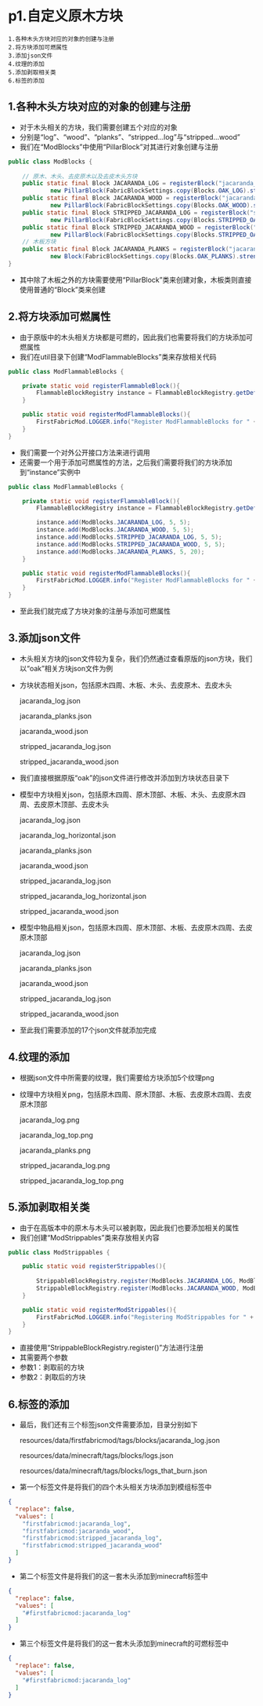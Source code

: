 # p1.自定义原木方块

    1.各种木头方块对应的对象的创建与注册
    2.将方块添加可燃属性
    3.添加json文件
    4.纹理的添加
    5.添加剥取相关类
    6.标签的添加

## 1.各种木头方块对应的对象的创建与注册
- 对于木头相关的方块，我们需要创建五个对应的对象
- 分别是“log”、“wood”、“planks”、“stripped...log”与“stripped...wood”
- 我们在“ModBlocks”中使用“PillarBlock”对其进行对象创建与注册
```java
public class ModBlocks {
    
    // 原木、木头、去皮原木以及去皮木头方块
    public static final Block JACARANDA_LOG = registerBlock("jacaranda_log",
            new PillarBlock(FabricBlockSettings.copy(Blocks.OAK_LOG).strength(4.0F).requiresTool()), ModItemGroup.LOSTsMOD);
    public static final Block JACARANDA_WOOD = registerBlock("jacaranda_wood",
            new PillarBlock(FabricBlockSettings.copy(Blocks.OAK_WOOD).strength(4.0F).requiresTool()), ModItemGroup.LOSTsMOD);
    public static final Block STRIPPED_JACARANDA_LOG = registerBlock("stripped_jacaranda_log",
            new PillarBlock(FabricBlockSettings.copy(Blocks.STRIPPED_OAK_LOG).strength(4.0F).requiresTool()), ModItemGroup.LOSTsMOD);
    public static final Block STRIPPED_JACARANDA_WOOD = registerBlock("stripped_jacaranda_wood",
            new PillarBlock(FabricBlockSettings.copy(Blocks.STRIPPED_OAK_WOOD).strength(4.0F).requiresTool()), ModItemGroup.LOSTsMOD);
    // 木板方块
    public static final Block JACARANDA_PLANKS = registerBlock("jacaranda_planks",
            new Block(FabricBlockSettings.copy(Blocks.OAK_PLANKS).strength(4.0F).requiresTool()), ModItemGroup.LOSTsMOD);
}
```
- 其中除了木板之外的方块需要使用“PillarBlock”类来创建对象，木板类则直接使用普通的“Block”类来创建


## 2.将方块添加可燃属性
- 由于原版中的木头相关方块都是可燃的，因此我们也需要将我们的方块添加可燃属性
- 我们在util目录下创建“ModFlammableBlocks”类来存放相关代码
```java
public class ModFlammableBlocks {

    private static void registerFlammableBlock(){
        FlammableBlockRegistry instance = FlammableBlockRegistry.getDefaultInstance();
    }

    public static void registerModFlammableBlocks(){
        FirstFabricMod.LOGGER.info("Register ModFlammableBlocks for " + FirstFabricMod.MOD_ID);
    }
}
```
- 我们需要一个对外公开接口方法来进行调用
- 还需要一个用于添加可燃属性的方法，之后我们需要将我们的方块添加到“instance”实例中
```java
public class ModFlammableBlocks {

    private static void registerFlammableBlock(){
        FlammableBlockRegistry instance = FlammableBlockRegistry.getDefaultInstance();

        instance.add(ModBlocks.JACARANDA_LOG, 5, 5);
        instance.add(ModBlocks.JACARANDA_WOOD, 5, 5);
        instance.add(ModBlocks.STRIPPED_JACARANDA_LOG, 5, 5);
        instance.add(ModBlocks.STRIPPED_JACARANDA_WOOD, 5, 5);
        instance.add(ModBlocks.JACARANDA_PLANKS, 5, 20);
    }

    public static void registerModFlammableBlocks(){
        FirstFabricMod.LOGGER.info("Register ModFlammableBlocks for " + FirstFabricMod.MOD_ID);
    }
}
```
- 至此我们就完成了方块对象的注册与添加可燃属性


## 3.添加json文件
- 木头相关方块的json文件较为复杂，我们仍然通过查看原版的json方块，我们以“oak”相关方块json文件为例
- 方块状态相关json，包括原木四周、木板、木头、去皮原木、去皮木头


    jacaranda_log.json

    jacaranda_planks.json

    jacaranda_wood.json

    stripped_jacaranda_log.json

    stripped_jacaranda_wood.json


- 我们直接根据原版“oak”的json文件进行修改并添加到方块状态目录下
- 模型中方块相关json，包括原木四周、原木顶部、木板、木头、去皮原木四周、去皮原木顶部、去皮木头


    jacaranda_log.json

    jacaranda_log_horizontal.json

    jacaranda_planks.json

    jacaranda_wood.json

    stripped_jacaranda_log.json

    stripped_jacaranda_log_horizontal.json

    stripped_jacaranda_wood.json


- 模型中物品相关json，包括原木四周、原木顶部、木板、去皮原木四周、去皮原木顶部


    jacaranda_log.json

    jacaranda_planks.json

    jacaranda_wood.json

    stripped_jacaranda_log.json

    stripped_jacaranda_wood.json


- 至此我们需要添加的17个json文件就添加完成


## 4.纹理的添加
- 根据json文件中所需要的纹理，我们需要给方块添加5个纹理png
- 纹理中方块相关png，包括原木四周、原木顶部、木板、去皮原木四周、去皮原木顶部


    jacaranda_log.png

    jacaranda_log_top.png

    jacaranda_planks.png

    stripped_jacaranda_log.png

    stripped_jacaranda_log_top.png



## 5.添加剥取相关类
- 由于在高版本中的原木与木头可以被剥取，因此我们也要添加相关的属性
- 我们创建“ModStrippables”类来存放相关内容
```java
public class ModStrippables {

    public static void registerStrippables(){
        
        StrippableBlockRegistry.register(ModBlocks.JACARANDA_LOG, ModBlocks.STRIPPED_JACARANDA_LOG);
        StrippableBlockRegistry.register(ModBlocks.JACARANDA_WOOD, ModBlocks.STRIPPED_JACARANDA_WOOD);
    }

    public static void registerModStrippables(){
        FirstFabricMod.LOGGER.info("Registering ModStrippables for " + FirstFabricMod.MOD_ID);
    }
}
```
- 直接使用“StrippableBlockRegistry.register()”方法进行注册
- 其需要两个参数
- 参数1：剥取前的方块
- 参数2：剥取后的方块


## 6.标签的添加
- 最后，我们还有三个标签json文件需要添加，目录分别如下


    resources/data/firstfabricmod/tags/blocks/jacaranda_log.json

    resources/data/minecraft/tags/blocks/logs.json

    resources/data/minecraft/tags/blocks/logs_that_burn.json


- 第一个标签文件是将我们的四个木头相关方块添加到模组标签中
```json
{
  "replace": false,
  "values": [
    "firstfabricmod:jacaranda_log",
    "firstfabricmod:jacaranda_wood",
    "firstfabricmod:stripped_jacaranda_log",
    "firstfabricmod:stripped_jacaranda_wood"
  ]
}
```
- 第二个标签文件是将我们的这一套木头添加到minecraft标签中
```json
{
  "replace": false,
  "values": [
    "#firstfabricmod:jacaranda_log"
  ]
}
```
- 第三个标签文件是将我们的这一套木头添加到minecraft的可燃标签中
```json
{
  "replace": false,
  "values": [
    "#firstfabricmod:jacaranda_log"
  ]
}
```
